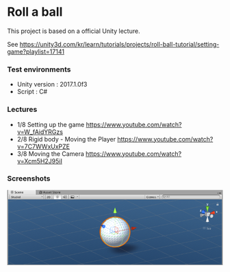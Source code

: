 # Roll a ball
This project is based on a official Unity lecture.

See https://unity3d.com/kr/learn/tutorials/projects/roll-ball-tutorial/setting-game?playlist=17141

### Test environments
* Unity version : 2017.1.0f3
* Script : C#

### Lectures
* 1/8 Setting up the game
https://www.youtube.com/watch?v=W_fAidYRGzs
* 2/8 Rigid body - Moving the Player
https://www.youtube.com/watch?v=7C7WWxUxPZE
* 3/8 Moving the Camera
https://www.youtube.com/watch?v=Xcm5H2J95iI

### Screenshots
<img src="https://github.com/dalek7/HelloWorld/blob/master/Unity/HelloWorld-Roll-a-ball/Screenshots/screenshots0.png"/>
